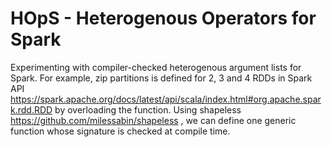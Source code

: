 # HOpS - Heterogenous Operators for Spark

Experimenting with compiler-checked heterogenous argument lists for Spark. For example, zip partitions is defined for 2, 3 and 4 RDDs in Spark API https://spark.apache.org/docs/latest/api/scala/index.html#org.apache.spark.rdd.RDD by overloading the function. Using shapeless https://github.com/milessabin/shapeless , we can define one generic function whose signature is checked at compile time.
